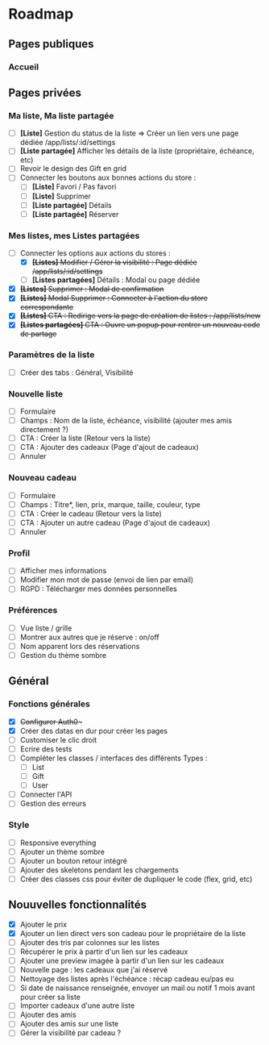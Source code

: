 # Roadmap

## Pages publiques
### Accueil

## Pages privées
### Ma liste, Ma liste partagée
- [ ] **[Liste]** Gestion du status de la liste => Créer un lien vers une page dédiée /app/lists/:id/settings
- [ ] **[Liste partagée]** Afficher les détails de la liste (propriétaire, échéance, etc)
- [ ] Revoir le design des Gift en grid
- [ ] Connecter les boutons aux bonnes actions du store :
    - [ ] **[Liste]** Favori / Pas favori
    - [ ] **[Liste]** Supprimer
    - [ ] **[Liste partagée]** Détails
    - [ ] **[Liste partagée]** Réserver

### Mes listes, mes Listes partagées
- [ ] Connecter les options aux actions du stores :
    - [x] ~~**[Listes]** Modifier / Gérer la visibilité : Page dédiée /app/lists/:id/settings~~
    - [ ] **[Listes partagées]** Détails : Modal ou page dédiée
- [x] ~~**[Listes]** Supprimer : Modal de confirmation~~
- [x] ~~**[Listes]** Modal Supprimer : Connecter à l'action du store correspondante~~
- [x] ~~**[Listes]** CTA : Redirige vers la page de création de listes : /app/lists/new~~
- [x] ~~**[Listes partagées]** CTA : Ouvre un popup pour rentrer un nouveau code de partage~~

### Paramètres de la liste
- [ ] Créer des tabs : Général, Visibilité

### Nouvelle liste
- [ ] Formulaire
- [ ] Champs : Nom de la liste, échéance, visibilité (ajouter mes amis directement ?)
- [ ] CTA : Créer la liste (Retour vers la liste)
- [ ] CTA : Ajouter des cadeaux (Page d'ajout de cadeaux)
- [ ] Annuler

### Nouveau cadeau
- [ ] Formulaire
- [ ] Champs : Titre*, lien, prix, marque, taille, couleur, type
- [ ] CTA : Créer le cadeau (Retour vers la liste)
- [ ] CTA : Ajouter un autre cadeau (Page d'ajout de cadeaux)
- [ ] Annuler

### Profil
- [ ] Afficher mes informations
- [ ] Modifier mon mot de passe (envoi de lien par email)
- [ ] RGPD : Télécharger mes données personnelles

### Préférences
- [ ] Vue liste / grille
- [ ] Montrer aux autres que je réserve : on/off
- [ ] Nom apparent lors des réservations
- [ ] Gestion du thème sombre

## Général
### Fonctions générales
- [x] ~~Configurer Auth0~~~
- [x] Créer des datas en dur pour créer les pages
- [ ] Customiser le clic droit
- [ ] Ecrire des tests
- [ ] Compléter les classes / interfaces des différents Types :
    - [ ] List
    - [ ] Gift
    - [ ] User
- [ ] Connecter l'API
- [ ] Gestion des erreurs

### Style
- [ ] Responsive everything
- [ ] Ajouter un thème sombre
- [ ] Ajouter un bouton retour intégré
- [ ] Ajouter des skeletons pendant les chargements
- [ ] Créer des classes css pour éviter de dupliquer le code (flex, grid, etc)

## Nouuvelles fonctionnalités
- [x] Ajouter le prix
- [x] Ajouter un lien direct vers son cadeau pour le propriétaire de la liste
- [ ] Ajouter des tris par colonnes sur les listes
- [ ] Récupérer le prix à partir d'un lien sur les cadeaux
- [ ] Ajouter une preview imagée à partir d'un lien sur les cadeaux
- [ ] Nouvelle page : les cadeaux que j'ai réservé
- [ ] Nettoyage des listes après l'échéance : récap cadeau eu/pas eu
- [ ] Si date de naissance renseignée, envoyer un mail ou notif 1 mois avant pour créer sa liste
- [ ] Importer cadeaux d'une autre liste
- [ ] Ajouter des amis
- [ ] Ajouter des amis sur une liste
- [ ] Gérer la visibilité par cadeau ?